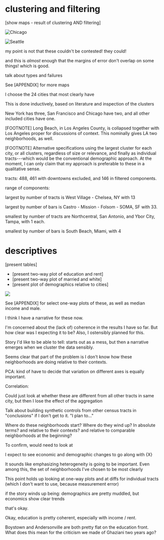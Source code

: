 ---
---

# clustering and filtering

[show maps - result of clustering AND filtering]

![Chicago](../../output/figures/chicago.png)

![Seattle](../../output/figures/seattle.png)

my point is not that these couldn't be contested! they could!

and this is *almost* enough that the margins of error don't overlap on some things! which is good.

talk about types and failures

See [APPENDIX] for more maps

I choose the 24 cities that most clearly have

This is done inductively, based on literature and inspection of the clusters

New York has three, San Francisco and Chicago have two, and all other included cities have one.

[FOOTNOTE] Long Beach, in Los Angeles County, is collapsed together with Los Angeles proper for discussions of context. This nominally gives LA two neighborhoods, as well.

[FOOTNOTE] Alternative specifications using the largest cluster for each city, or all clusters, regardless of size or relevance, and finally as individual tracts---which would be the conventional demographic approach. At the moment, I can only claim that my approach is preferable to these in a qualitative sense.

tracts: 488, 461 with downtowns excluded, and 146 in filtered components.

range of components:

largest by number of tracts is West Village - Chelsea, NY with 13

largest by number of bars is Castro - Mission - Folsom - SOMA, SF with 33.

smallest by number of tracts are Northcentral, San Antonio, and Ybor City, Tampa, with 1 each.

smallest by number of bars is South Beach, Miami, with 4

# descriptives

[present tables]

- [present two-way plot of education and rent]
- [present two-way plot of married and white]
- [present plot of demographics relative to cities]

![](../../output/figures/demographic_comparison.png)

See [APPENDIX] for select one-way plots of these, as well as median income and male.

I think I have a narrative for these now.

I'm concerned about the (lack of) coherence in the results I have so far. But how clear was I expecting it to be? Also, I ostensibly planned for this.

Story I'd like to be able to tell: starts out as a mess, but then a narrative emerges when we cluster the data sensibly.

Seems clear that part of the problem is I don't know how these neighborhoods are doing relative to their contexts.

PCA: kind of have to decide that variation on different axes is equally important.

Correlation:

Could just look at whether these are different from all other tracts in same city, but then I lose the effect of the aggregation

Talk about building synthetic controls from other census tracts in "conclusions" if I don't get to it. "I plan to..."


Where do these neighborhoods start? Where do they wind up? In absolute terms? and relative to their contexts? and relative to comparable neighborhoods at the beginning?

To confirm, would need to look at


I expect to see economic and demographic changes to go along with {X}

It sounds like emphasizing heterogeneity is going to be important. Even among this, the set of neighborhoods I've chosen to be most clearly

This point holds up looking at one-way plots and at diffs for individual tracts (which I don't want to use, because measurement error)

if the story winds up being: demographics are pretty muddled, but economics show clear trends

that's okay.

Okay, education is pretty coherent, especially with income / rent.

Boystown and Andersonville are both pretty flat on the education front. What does this mean for the criticism we made of Ghaziani two years ago?
